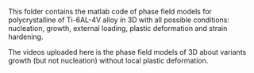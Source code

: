 This folder contains the matlab code of phase field models for polycrystalline of Ti-6AL-4V alloy in 3D with all possible conditions: nucleation, growth, external loading, plastic deformation and strain hardening.

The videos uploaded here is the phase field models of 3D about variants growth (but not nucleation) without local plastic deformation.
